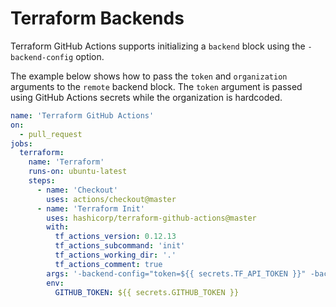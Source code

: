 # Terraform Backends

Terraform GitHub Actions supports initializing a `backend` block using the `-backend-config` option.

The example below shows how to pass the `token` and `organization` arguments to the `remote` backend block. The `token` argument is passed using GitHub Actions secrets while the organization is hardcoded.

```yaml
name: 'Terraform GitHub Actions'
on:
  - pull_request
jobs:
  terraform:
    name: 'Terraform'
    runs-on: ubuntu-latest
    steps:
      - name: 'Checkout'
        uses: actions/checkout@master
      - name: 'Terraform Init'
        uses: hashicorp/terraform-github-actions@master
        with:
          tf_actions_version: 0.12.13
          tf_actions_subcommand: 'init'
          tf_actions_working_dir: '.'
          tf_actions_comment: true
        args: '-backend-config="token=${{ secrets.TF_API_TOKEN }}" -backend-config="organization=CHANGE_ME"'
        env:
          GITHUB_TOKEN: ${{ secrets.GITHUB_TOKEN }}
```

